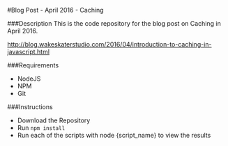 #Blog Post - April 2016 - Caching

###Description
This is the code repository for the blog post on Caching in April 2016.

http://blog.wakeskaterstudio.com/2016/04/introduction-to-caching-in-javascript.html

###Requirements
* NodeJS
* NPM
* Git

###Instructions
* Download the Repository
* Run `npm install`
* Run each of the scripts with node {script_name} to view the results